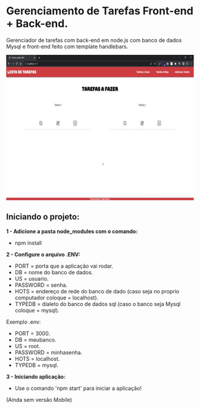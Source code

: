 # Gerenciamento de Tarefas Front-end + Back-end.
 Gerenciador de tarefas com back-end em node.js com banco de dados Mysql e front-end feito com template handlebars.

 ![Imagem do projeto funcionando](./img.gif)
 
## Iniciando o projeto:

**1 - Adicione a pasta node_modules com o comando:**
- npm install

**2 - Configure o arquivo .ENV:**

- PORT = porta que a aplicação vai rodar.
- DB = nome do banco de dados.
- US = usuario.
- PASSWORD = senha.
- HOTS = endereço de rede do banco de dado (caso seja no proprio computador coloque = localhost).
- TYPEDB = dialeto do banco de dados sql (caso o banco seja Mysql coloque = mysql).

Exemplo .env:
- PORT = 3000.
- DB = meubanco.
- US = root.
- PASSWORD = minhasenha.
- HOTS = localhost.
- TYPEDB = mysql.

**3 - Iniciando aplicação:**
- Use o comando 'npm start' para iniciar a aplicação!

(Ainda sem versão Mobile)
